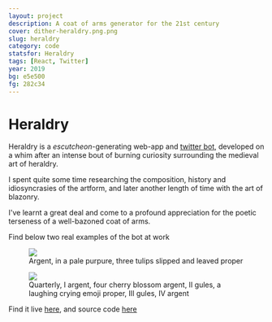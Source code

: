 ```yaml
---
layout: project
description: A coat of arms generator for the 21st century
cover: dither-heraldry.png.png
slug: heraldry
category: code
statsfor: Heraldry
tags: [React, Twitter]
year: 2019
bg: e5e500
fg: 282c34
---
```


# Heraldry

Heraldry is a _escutcheon_-generating web-app and [twitter bot](https://twitter.com/EmojiHeraldry), developed on a whim after an intense bout of burning curiosity surrounding the medieval art of heraldry.

I spent quite some time researching the composition, history and idiosyncrasies of the artform, and later another length of time with the art of blazonry.

I've learnt a great deal and come to a profound appreciation for the poetic terseness of a well-bazoned coat of arms.

Find below two real examples of the bot at work

<figure>
	<img src="/assets/img/work/heraldry/dither-001.png.png">
	<figcaption>
	Argent, in a pale purpure, three tulips slipped and leaved proper
	</figcaption>
</figure>




<figure>
	<img src="/assets/img/work/heraldry/dither-002.png.png">
	<figcaption>
	Quarterly, I argent, four cherry blossom argent, II gules, a laughing crying emoji proper, III gules, IV argent
	</figcaption>
</figure>

Find it live [here](https://heraldry.michaelhemingway.com/), and source code [here](https://github.com/stockhuman/heraldry/)
